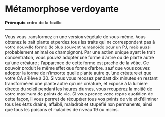 # Métamorphose verdoyante

<p><strong>Prérequis</strong> ordre de la feuille</p>
<hr>
<p>Vous vous transformez en une version végétale de vous‑même. Vous obtenez le trait plante et perdez tous les traits qui ne correspondent pas à votre nouvelle forme (le plus souvent humanoïde pour un PJ, mais aussi probablement animal ou champignon). Par une action unique ayant le trait concentration, vous pouvez adopter une forme d’arbre ou de plante autre qu’une créature ; l’apparence de cette forme est proche de la vôtre. Ce pouvoir produit le même effet que forme d’arbre, sauf que vous pouvez adopter la forme de n’importe quelle plante autre qu’une créature et que votre CA s’élève à 30. Si vous vous reposez pendant dix minutes en restant transformé en une plante autre qu’une créature, et exposé à la lumière directe du soleil pendant les heures diurnes, vous récupérez la moitié de votre maximum de points de vie. Si vous prenez votre repos quotidien de cette façon, il vous permet de récupérer tous vos points de vie et d’éliminer tous les états drainé, affaibli, maladroit et stupéfié non permanents, ainsi que tous les poisons et maladies de niveau 19 ou moins.</p>